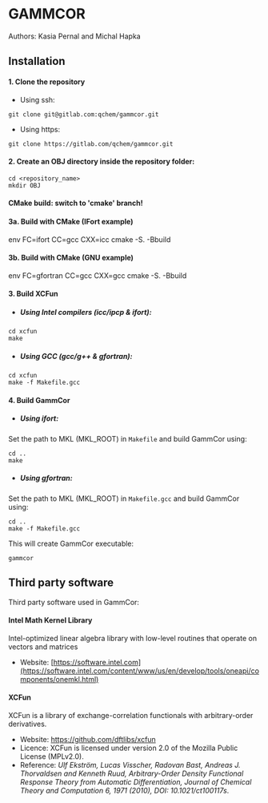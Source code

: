 # GAMMCOR
Authors: Kasia Pernal and Michal Hapka

## Installation
#### 1. Clone the repository
* Using ssh:
```
git clone git@gitlab.com:qchem/gammcor.git
```
* Using https:
```
git clone https://gitlab.com/qchem/gammcor.git
```

#### 2. Create an OBJ directory inside the repository folder:
```
cd <repository_name>
mkdir OBJ
```

#### CMake build: switch to 'cmake' branch!
#### 3a. Build with CMake (IFort example)
env FC=ifort CC=gcc CXX=icc cmake -S. -Bbuild

#### 3b. Build with CMake (GNU example)
env FC=gfortran CC=gcc CXX=gcc cmake -S. -Bbuild

#### 3. Build XCFun
* ##### Using Intel compilers (icc/ipcp & ifort):
```
cd xcfun
make
```
* ##### Using GCC (gcc/g++ & gfortran):
```
cd xcfun
make -f Makefile.gcc
```
#### 4. Build GammCor
* ##### Using ifort:

Set the path to MKL (MKL_ROOT) in `Makefile` and build GammCor using:
```
cd ..
make
```
* ##### Using gfortran:

Set the path to MKL (MKL_ROOT) in `Makefile.gcc` and build GammCor using:
```
cd ..
make -f Makefile.gcc
```

This will create GammCor executable:
```
gammcor
```

## Third party software
Third party software used in GammCor:
#### Intel Math Kernel Library
Intel-optimized linear algebra library with low-level routines that operate on vectors and matrices
* Website: [https://software.intel.com](https://software.intel.com/content/www/us/en/develop/tools/oneapi/components/onemkl.html)
#### XCFun
XCFun is a library of exchange-correlation functionals with arbitrary-order derivatives.
* Website: https://github.com/dftlibs/xcfun
* Licence: XCFun is licensed under version 2.0 of the Mozilla Public License (MPLv2.0).
* Reference:
_Ulf Ekström, Lucas Visscher, Radovan Bast, Andreas J. Thorvaldsen and Kenneth Ruud, 
Arbitrary-Order Density Functional Response Theory from Automatic Differentiation, 
Journal of Chemical Theory and Computation 6, 1971 (2010), DOI: 10.1021/ct100117s_.
